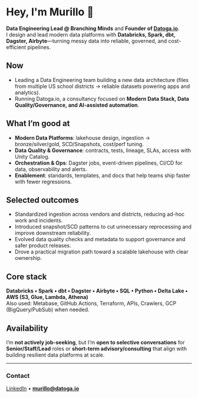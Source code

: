 # Hey, I'm Murillo 👋

**Data Engineering Lead @ Branching Minds** and **Founder of [Datoga.io](https://datoga.io)**.  
I design and lead modern data platforms with **Databricks, Spark, dbt, Dagster, Airbyte**—turning messy data into reliable, governed, and cost-efficient pipelines.

## Now
- Leading a Data Engineering team building a new data architecture (files from multiple US school districts → reliable datasets powering apps and analytics).
- Running Datoga.io, a consultancy focused on **Modern Data Stack, Data Quality/Governance, and AI-assisted automation**.

## What I’m good at
- **Modern Data Platforms**: lakehouse design, ingestion → bronze/silver/gold, SCD/Snapshots, cost/perf tuning.
- **Data Quality & Governance**: contracts, tests, lineage, SLAs, access with Unity Catalog.
- **Orchestration & Ops**: Dagster jobs, event-driven pipelines, CI/CD for data, observability and alerts.
- **Enablement**: standards, templates, and docs that help teams ship faster with fewer regressions.

## Selected outcomes
- Standardized ingestion across vendors and districts, reducing ad-hoc work and incidents.
- Introduced snapshot/SCD patterns to cut unnecessary reprocessing and improve downstream reliability.
- Evolved data quality checks and metadata to support governance and safer product releases.
- Drove a practical migration path toward a scalable lakehouse with clear ownership.

## Core stack
**Databricks • Spark • dbt • Dagster • Airbyte • SQL • Python • Delta Lake • AWS (S3, Glue, Lambda, Athena)**  
Also used: Metabase, GitHub Actions, Terraform, APIs, Crawlers, GCP (BigQuery/PubSub) when needed.

## Availability
I’m **not actively job-seeking**, but I’m **open to selective conversations** for **Senior/Staff/Lead** roles or **short-term advisory/consulting** that align with building resilient data platforms at scale.

---

### Contact
[LinkedIn](https://www.linkedin.com/in/murillo-rodrigues/) • **murillo@datoga.io**
